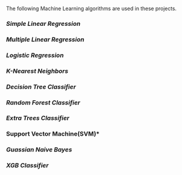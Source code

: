 The following Machine Learning algorithms are used in these projects.
### ***Simple Linear Regression***
### ***Multiple Linear Regression***
### ***Logistic Regression***
### ***K-Nearest Neighbors***
### ***Decision Tree Classifier***
### ***Random Forest Classifier***
### ***Extra Trees Classifier***
### **Support Vector Machine(SVM)***
### *Guassian Naive Bayes*
### *XGB Classifier*
